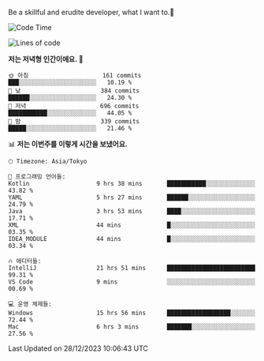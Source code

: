 Be a skillful and erudite developer, what I want to.👶

<!--START_SECTION:waka-->
![Code Time](http://img.shields.io/badge/Code%20Time-389%20hrs%2023%20mins-blue)

![Lines of code](https://img.shields.io/badge/%EC%A0%80%EB%8A%94%20%EC%97%AC%ED%83%9C%EA%B9%8C%EC%A7%80%20-748.2%20thousand%20%EC%A4%84%EC%9D%98%20%EC%BD%94%EB%93%9C%EB%A5%BC%20%EC%9E%91%EC%84%B1%ED%96%88%EC%96%B4%EC%9A%94.-blue)

**저는 저녁형 인간이에요. 🦉** 

```text
🌞 아침                     161 commits         ███░░░░░░░░░░░░░░░░░░░░░░   10.19 % 
🌆 낮　                     384 commits         ██████░░░░░░░░░░░░░░░░░░░   24.30 % 
🌃 저녁                     696 commits         ███████████░░░░░░░░░░░░░░   44.05 % 
🌙 밤　                     339 commits         █████░░░░░░░░░░░░░░░░░░░░   21.46 % 
```


📊 **저는 이번주를 이렇게 시간을 보냈어요.** 

```text
🕑︎ Timezone: Asia/Tokyo

💬 프로그래밍 언어들: 
Kotlin                   9 hrs 38 mins       ███████████░░░░░░░░░░░░░░   43.82 % 
YAML                     5 hrs 27 mins       ██████░░░░░░░░░░░░░░░░░░░   24.79 % 
Java                     3 hrs 53 mins       ████░░░░░░░░░░░░░░░░░░░░░   17.71 % 
XML                      44 mins             █░░░░░░░░░░░░░░░░░░░░░░░░   03.35 % 
IDEA_MODULE              44 mins             █░░░░░░░░░░░░░░░░░░░░░░░░   03.34 % 

🔥 에디터들: 
IntelliJ                 21 hrs 51 mins      █████████████████████████   99.31 % 
VS Code                  9 mins              ░░░░░░░░░░░░░░░░░░░░░░░░░   00.69 % 

💻 운영 체제들: 
Windows                  15 hrs 56 mins      ██████████████████░░░░░░░   72.44 % 
Mac                      6 hrs 3 mins        ███████░░░░░░░░░░░░░░░░░░   27.56 % 
```


 Last Updated on 28/12/2023 10:06:43 UTC
<!--END_SECTION:waka-->
